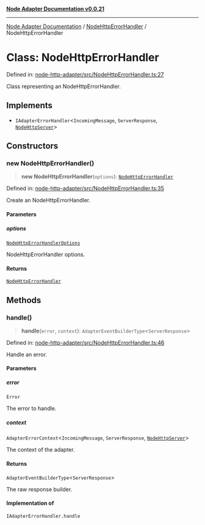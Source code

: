 [**Node Adapter Documentation v0.0.21**](../../README.md)

***

[Node Adapter Documentation](../../modules.md) / [NodeHttpErrorHandler](../README.md) / NodeHttpErrorHandler

# Class: NodeHttpErrorHandler

Defined in: [node-http-adapter/src/NodeHttpErrorHandler.ts:27](https://github.com/stonemjs/node-http-adapter/blob/88c1ec7a02e567d3a955b5e02ef59e5d8858f965/src/NodeHttpErrorHandler.ts#L27)

Class representing an NodeHttpErrorHandler.

## Implements

- `IAdapterErrorHandler`\<`IncomingMessage`, `ServerResponse`, [`NodeHttpServer`](../../declarations/type-aliases/NodeHttpServer.md)\>

## Constructors

### new NodeHttpErrorHandler()

> **new NodeHttpErrorHandler**(`options`): [`NodeHttpErrorHandler`](NodeHttpErrorHandler.md)

Defined in: [node-http-adapter/src/NodeHttpErrorHandler.ts:35](https://github.com/stonemjs/node-http-adapter/blob/88c1ec7a02e567d3a955b5e02ef59e5d8858f965/src/NodeHttpErrorHandler.ts#L35)

Create an NodeHttpErrorHandler.

#### Parameters

##### options

[`NodeHttpErrorHandlerOptions`](../interfaces/NodeHttpErrorHandlerOptions.md)

NodeHttpErrorHandler options.

#### Returns

[`NodeHttpErrorHandler`](NodeHttpErrorHandler.md)

## Methods

### handle()

> **handle**(`error`, `context`): `AdapterEventBuilderType`\<`ServerResponse`\>

Defined in: [node-http-adapter/src/NodeHttpErrorHandler.ts:46](https://github.com/stonemjs/node-http-adapter/blob/88c1ec7a02e567d3a955b5e02ef59e5d8858f965/src/NodeHttpErrorHandler.ts#L46)

Handle an error.

#### Parameters

##### error

`Error`

The error to handle.

##### context

`AdapterErrorContext`\<`IncomingMessage`, `ServerResponse`, [`NodeHttpServer`](../../declarations/type-aliases/NodeHttpServer.md)\>

The context of the adapter.

#### Returns

`AdapterEventBuilderType`\<`ServerResponse`\>

The raw response builder.

#### Implementation of

`IAdapterErrorHandler.handle`
